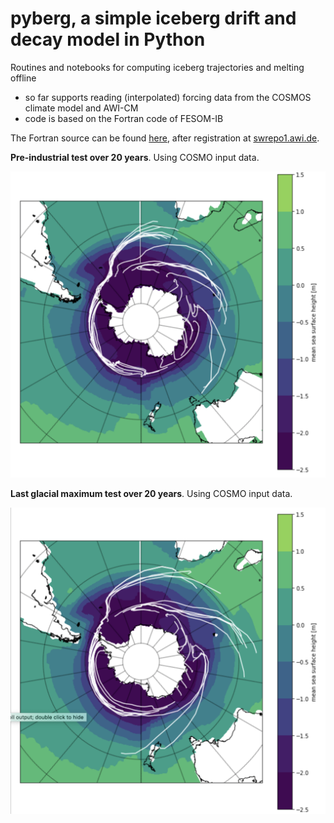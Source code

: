 # pyberg, a simple iceberg drift and decay model in Python
Routines and notebooks for computing iceberg trajectories and melting offline

- so far supports reading (interpolated) forcing data from the COSMOS climate model and AWI-CM
- code is based on the Fortran code of FESOM-IB

The Fortran source can be found [here](https://swrepo1.awi.de/scm/viewvc.php/trunk/src/?root=fesom-ib), after registration at [swrepo1.awi.de](https://swrepo1.awi.de).


**Pre-industrial test over 20 years**. Using COSMO input data.

![Pre-industrial case PI](./PI_toXun.png)

**Last glacial maximum test over 20 years**. Using COSMO input data.

![Last glacial maximum test LGM](./LGM_toXun.png)
